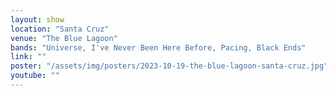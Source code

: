 ```yaml
---
layout: show
location: "Santa Cruz"
venue: "The Blue Lagoon"
bands: "Universe, I've Never Been Here Before, Pacing, Black Ends"
link: ""
poster: "/assets/img/posters/2023-10-19-the-blue-lagoon-santa-cruz.jpg"
youtube: ""
---
```



